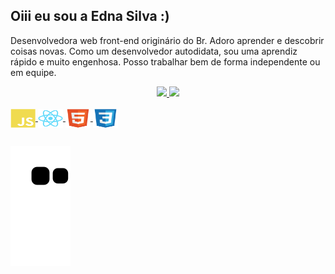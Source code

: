 ## Oiii eu sou a Edna Silva :)
Desenvolvedora web front-end originário do Br. Adoro aprender e descobrir coisas novas. Como um desenvolvedor autodidata, sou uma aprendiz rápido e muito engenhosa. Posso trabalhar bem de forma independente ou em equipe. 
<div align="center">
  <a href="https://github.com/Emri-commin">
  <img height="180em" src="https://github-readme-stats.vercel.app/api?username=Emri-commin&show_icons=false&theme=dracula&include_all_commits=true&count_private=true"/>
  <img height="180em" src="https://github-readme-stats.vercel.app/api/top-langs/?username=Emri-commin&layout=compact&langs_count=7&theme=dracula"/>
</div>
  
<div style="display: inline_block"><br>
  <img align="center" alt="Edna-Js" height="30" width="40" src="https://raw.githubusercontent.com/devicons/devicon/master/icons/javascript/javascript-plain.svg">
  <img align="center" alt="Edna-React" height="30" width="40" src="https://raw.githubusercontent.com/devicons/devicon/master/icons/react/react-original.svg">
  <img align="center" alt="Edna-HTML" height="30" width="40" src="https://raw.githubusercontent.com/devicons/devicon/master/icons/html5/html5-original.svg">
  <img align="center" alt="Edna-CSS" height="30" width="40" src="https://raw.githubusercontent.com/devicons/devicon/master/icons/css3/css3-original.svg">
</div>
  
  ##
 
<div> 
 
 
  ![Snake animation](https://github.com/rafaballerini/rafaballerini/blob/output/github-contribution-grid-snake.svg)
 
</div>
